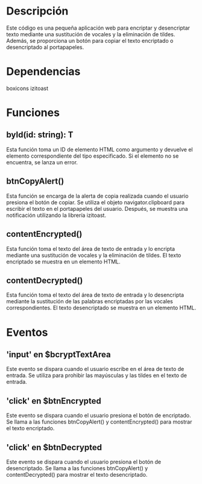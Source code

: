 # Descripción
Este código es una pequeña aplicación web para encriptar y desencriptar texto mediante una sustitución de vocales y la eliminación de tildes. Además, se proporciona un botón para copiar el texto encriptado o desencriptado al portapapeles.

# Dependencias
boxicons
izitoast

# Funciones
## byId<T extends HTMLElement>(id: string): T
Esta función toma un ID de elemento HTML como argumento y devuelve el elemento correspondiente del tipo especificado. Si el elemento no se encuentra, se lanza un error.

## btnCopyAlert()
Esta función se encarga de la alerta de copia realizada cuando el usuario presiona el botón de copiar. Se utiliza el objeto navigator.clipboard para escribir el texto en el portapapeles del usuario. Después, se muestra una notificación utilizando la librería izitoast.

## contentEncrypted()
Esta función toma el texto del área de texto de entrada y lo encripta mediante una sustitución de vocales y la eliminación de tildes. El texto encriptado se muestra en un elemento HTML.

## contentDecrypted()
Esta función toma el texto del área de texto de entrada y lo desencripta mediante la sustitución de las palabras encriptadas por las vocales correspondientes. El texto desencriptado se muestra en un elemento HTML.

# Eventos
## 'input' en $bcryptTextArea
Este evento se dispara cuando el usuario escribe en el área de texto de entrada. Se utiliza para prohibir las mayúsculas y las tildes en el texto de entrada.

## 'click' en $btnEncrypted
Este evento se dispara cuando el usuario presiona el botón de encriptado. Se llama a las funciones btnCopyAlert() y contentEncrypted() para mostrar el texto encriptado.

## 'click' en $btnDecrypted
Este evento se dispara cuando el usuario presiona el botón de desencriptado. Se llama a las funciones btnCopyAlert() y contentDecrypted() para mostrar el texto desencriptado.
